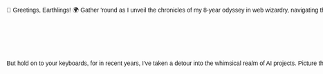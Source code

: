 <!DOCTYPE html>
<html lang="en">
<head>
  <meta charset="UTF-8">
  <meta name="viewport" content="width=device-width, initial-scale=1.0">
  <style>
    body {
      font-family: 'Arial', sans-serif;
    }

    .container {
      display: flex;
      align-items: center;
      max-width: 800px; /* Adjust the maximum width as needed */
      margin: 0 auto;
    }

    .text {
      white-space: nowrap;
      overflow: hidden;
      text-overflow: ellipsis;
    }

    .image {
      margin-left: 20px; /* Adjust the margin as needed */
    }
  </style>
</head>
<body>
  <div class="container">
    <span class="text"><!DOCTYPE html>
<html lang="en">
<head>
  <meta charset="UTF-8">
  <meta name="viewport" content="width=device-width, initial-scale=1.0">
  <style>
    body {
      font-family: 'Arial', sans-serif;
    }

    .container {
      display: flex;
      align-items: center;
      max-width: 800px; /* Adjust the maximum width as needed */
      margin: 0 auto;
    }

    .text {
      white-space: nowrap;
      overflow: hidden;
      text-overflow: ellipsis;
    }

    .image {
      margin-left: 20px; /* Adjust the margin as needed */
    }
  </style>
</head>
<body>
  <div class="container">
    <span class="text">🚀 Greetings, Earthlings! 🌍 Gather 'round as I unveil the chronicles of my 8-year odyssey in web wizardry, navigating the binary cosmos with a keyboard and a sprinkle of magic. For the past 5 years, I've transcended into the blockchain realm, crafting DeFi wonders and weaving NFT P2E tales on the tapestry of Ethereum and Solana—because what's life without a touch of crypto sorcery?

But hold on to your keyboards, for in recent years, I've taken a detour into the whimsical realm of AI projects. Picture this: combining the elegance of neural networks with the blockchain ballet. Yes, you heard it right—making crypto projects not just cutting-edge but cutting through dimensions! Join me on this intergalactic coding carnival, where every line of code is a step into the cosmos of hilarity and innovation. 🚀💻🌌 #WebDevGalacticTrailblazer #BlockchainJester #AIFunAndGames</span>
    <a class="image" href="https://app.daily.dev/KattLover">
      <img src="https://api.daily.dev/devcards/67ec79e8c03c4f7bbbab4dfdcfdc90d4.png?r=ze8" width="100" alt="KattLover's Dev Card"/>
    </a>
  </div>
</body>
</html>
